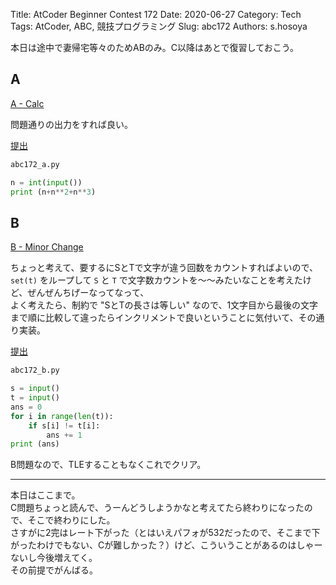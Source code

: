 Title: AtCoder Beginner Contest 172
Date: 2020-06-27
Category: Tech
Tags: AtCoder, ABC, 競技プログラミング
Slug: abc172
Authors: s.hosoya

本日は途中で妻帰宅等々のためABのみ。C以降はあとで復習しておこう。  

## A

[A - Calc](https://atcoder.jp/contests/abc172/tasks/abc172_a)  

問題通りの出力をすれば良い。  
  
[提出](https://atcoder.jp/contests/abc172/submissions/14720828)  

~~~python
abc172_a.py

n = int(input())
print (n+n**2+n**3)
~~~

## B

[B - Minor Change](https://atcoder.jp/contests/abc172/tasks/abc172_b)  

ちょっと考えて、要するにSとTで文字が違う回数をカウントすればよいので、  
`set(t)` をループして `S` と `T` で文字数カウントを～～みたいなことを考えたけど、ぜんぜんちげーなってなって、  
よく考えたら、制約で "SとTの長さは等しい" なので、1文字目から最後の文字まで順に比較して違ったらインクリメントで良いということに気付いて、その通り実装。  
  
[提出](https://atcoder.jp/contests/abc172/submissions/14732450)  

~~~python
abc172_b.py

s = input()
t = input()
ans = 0
for i in range(len(t)):
    if s[i] != t[i]:
        ans += 1
print (ans)
~~~

B問題なので、TLEすることもなくこれでクリア。

---

本日はここまで。  
C問題ちょっと読んで、うーんどうしようかなと考えてたら終わりになったので、そこで終わりにした。  
さすがに2完はレート下がった（とはいえパフォが532だったので、そこまで下がったわけでもない、Cが難しかった？）けど、こういうことがあるのはしゃーないし今後増えてく。  
その前提でがんばる。  
